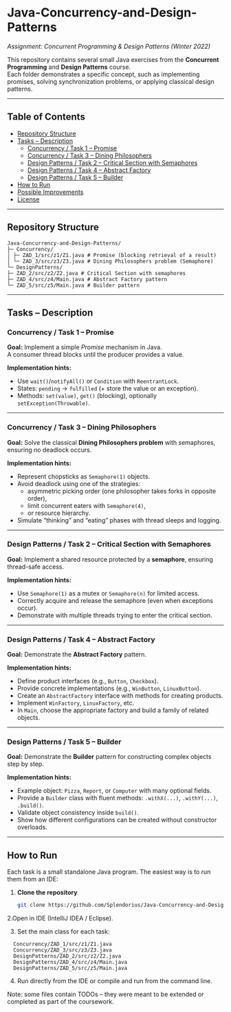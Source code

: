 #     Java-Concurrency-and-Design-Patterns
_Assignment: Concurrent Programming & Design Patterns (Winter 2022)_

This repository contains several small Java exercises from the **Concurrent Programming** and **Design Patterns** course.  
Each folder demonstrates a specific concept, such as implementing promises, solving synchronization problems, or applying classical design patterns.

---

## Table of Contents
- [Repository Structure](#repository-structure)
- [Tasks – Description](#tasks--description)
  - [Concurrency / Task 1 – Promise](#concurrency--task-1--promise)
  - [Concurrency / Task 3 – Dining Philosophers](#concurrency--task-3--dining-philosophers)
  - [Design Patterns / Task 2 – Critical Section with Semaphores](#design-patterns--task-2--critical-section-with-semaphores)
  - [Design Patterns / Task 4 – Abstract Factory](#design-patterns--task-4--abstract-factory)
  - [Design Patterns / Task 5 – Builder](#design-patterns--task-5--builder)
- [How to Run](#how-to-run)
- [Possible Improvements](#possible-improvements)
- [License](#license)

---

## Repository Structure
```text
Java-Concurrency-and-Design-Patterns/
├─ Concurrency/
│ ├─ ZAD_1/src/z1/Z1.java # Promise (blocking retrieval of a result)
│ └─ ZAD_3/src/z3/Z3.java # Dining Philosophers problem (Semaphore)
└─ DesignPatterns/
├─ ZAD_2/src/z2/Z2.java # Critical Section with semaphores
├─ ZAD_4/src/z4/Main.java # Abstract Factory pattern
└─ ZAD_5/src/z5/Main.java # Builder pattern
```
---

## Tasks – Description

### Concurrency / Task 1 – Promise
**Goal:** Implement a simple _Promise_ mechanism in Java.  
A consumer thread blocks until the producer provides a value.

**Implementation hints:**
- Use `wait()`/`notifyAll()` or `Condition` with `ReentrantLock`.
- States: `pending` → `fulfilled` (+ store the value or an exception).
- Methods: `set(value)`, `get()` (blocking), optionally `setException(Throwable)`.

---

### Concurrency / Task 3 – Dining Philosophers
**Goal:** Solve the classical **Dining Philosophers problem** with semaphores, ensuring no deadlock occurs.

**Implementation hints:**
- Represent chopsticks as `Semaphore(1)` objects.  
- Avoid deadlock using one of the strategies:
  - asymmetric picking order (one philosopher takes forks in opposite order),  
  - limit concurrent eaters with `Semaphore(4)`,  
  - or resource hierarchy.  
- Simulate “thinking” and “eating” phases with thread sleeps and logging.

---

### Design Patterns / Task 2 – Critical Section with Semaphores
**Goal:** Implement a shared resource protected by a **semaphore**, ensuring thread-safe access.

**Implementation hints:**
- Use `Semaphore(1)` as a mutex or `Semaphore(n)` for limited access.  
- Correctly acquire and release the semaphore (even when exceptions occur).  
- Demonstrate with multiple threads trying to enter the critical section.

---

### Design Patterns / Task 4 – Abstract Factory
**Goal:** Demonstrate the **Abstract Factory** pattern.

**Implementation hints:**
- Define product interfaces (e.g., `Button`, `Checkbox`).  
- Provide concrete implementations (e.g., `WinButton`, `LinuxButton`).  
- Create an `AbstractFactory` interface with methods for creating products.  
- Implement `WinFactory`, `LinuxFactory`, etc.  
- In `Main`, choose the appropriate factory and build a family of related objects.

---

### Design Patterns / Task 5 – Builder
**Goal:** Demonstrate the **Builder** pattern for constructing complex objects step by step.

**Implementation hints:**
- Example object: `Pizza`, `Report`, or `Computer` with many optional fields.  
- Provide a `Builder` class with fluent methods: `.withX(...)`, `.withY(...)`, `.build()`.  
- Validate object consistency inside `build()`.  
- Show how different configurations can be created without constructor overloads.

---

## How to Run

Each task is a small standalone Java program. The easiest way is to run them from an IDE:

1. **Clone the repository**
   ```bash
   git clone https://github.com/Splendorius/Java-Concurrency-and-Design-Patterns.git
   
2.Open in IDE (IntelliJ IDEA / Eclipse).

3. Set the main class for each task:

```text
  Concurrency/ZAD_1/src/z1/Z1.java
  Concurrency/ZAD_3/src/z3/Z3.java
  DesignPatterns/ZAD_2/src/z2/Z2.java
  DesignPatterns/ZAD_4/src/z4/Main.java
  DesignPatterns/ZAD_5/src/z5/Main.java
```
4. Run directly from the IDE or compile and run from the command line.

Note: some files contain TODOs – they were meant to be extended or completed as part of the coursework.
